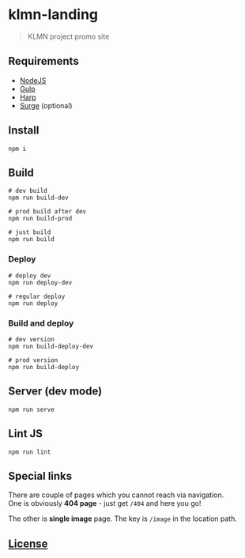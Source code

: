 # klmn-landing

> KLMN project promo site


## Requirements

- [NodeJS](https://nodejs.org/)
- [Gulp](http://gulpjs.com/)
- [Harp](http://harpjs.com/)
- [Surge](https://surge.sh/) (optional)


## Install

```
npm i
```


## Build

```
# dev build
npm run build-dev

# prod build after dev
npm run build-prod

# just build
npm run build
```

### Deploy

```
# deploy dev
npm run deploy-dev

# regular deploy
npm run deploy
```

### Build and deploy

```
# dev version
npm run build-deploy-dev

# prod version
npm run build-deploy
```


## Server (dev mode)

```
npm run serve
```


## Lint JS

```
npm run lint
```


## Special links

There are couple of pages which you cannot reach via navigation.  
One is obviously **404 page** - just get `/404` and here you go!

The other is **single image** page.
The key is `/image` in the location path.


## [License](LICENSE)
